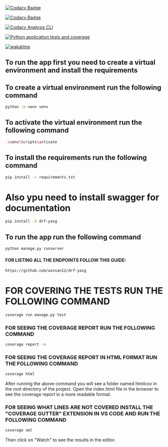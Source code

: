 [![Codacy Badge](https://app.codacy.com/project/badge/Grade/8d73f5ea006a4691a973f2fdaaaf4ccc)](https://app.codacy.com/gh/rubsuadav/django-pyrebase/dashboard?utm_source=gh&utm_medium=referral&utm_content=&utm_campaign=Badge_grade)

[![Codacy Badge](https://app.codacy.com/project/badge/Coverage/8d73f5ea006a4691a973f2fdaaaf4ccc)](https://app.codacy.com/gh/rubsuadav/django-pyrebase/dashboard?utm_source=gh&utm_medium=referral&utm_content=&utm_campaign=Badge_coverage)

[![Codacy Analysis CLI](https://github.com/rubsuadav/django-pyrebase/actions/workflows/analysis.yml/badge.svg)](https://github.com/rubsuadav/django-pyrebase/actions/workflows/analysis.yml)

[![Python application tests and coverage](https://github.com/rubsuadav/django-pyrebase/actions/workflows/tests.yml/badge.svg)](https://github.com/rubsuadav/django-pyrebase/actions/workflows/tests.yml)

[![wakatime](https://wakatime.com/badge/github/rubsuadav/django-pyrebase.svg)](https://wakatime.com/badge/github/rubsuadav/django-pyrebase.svg)

## To run the app first you need to create a virtual environment and install the requirements

## To create a virtual environment run the following command

```bash
python -m venv venv
```

## To activate the virtual environment run the following command

```bash
.\venv\Scripts\activate
```

## To install the requirements run the following command

```bash
pip install -r requirements.txt
```

# Also ypu need to install swagger for documentation

```bash
pip install -U drf-yasg
```

## To run the app run the following command

```bash
python manage.py runserver
```

#### FOR LISTING ALL THE ENDPOINTS FOLLOW THIS GUIDE:

```bash
https://github.com/axnsan12/drf-yasg
```

# FOR COVERING THE TESTS RUN THE FOLLOWING COMMAND

```bash
coverage run manage.py test
```

### FOR SEEING THE COVERAGE REPORT RUN THE FOLLOWING COMMAND

```bash
coverage report -m
```

### FOR SEEING THE COVERAGE REPORT IN HTML FORMAT RUN THE FOLLOWING COMMAND

```bash
coverage html
```

After running the above command you will see a folder named htmlcov in the root directory of the project. Open the index.html file in the browser to see the coverage report in a more readable format.

### FOR SEEING WHAT LINES ARE NOT COVERED INSTALL THE "COVERAGE GUTTER" EXTENSION IN VS CODE AND RUN THE FOLLOWING COMMAND

```bash
coverage xml
```

Then click on "Watch" to see the results in the editor.
